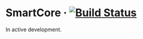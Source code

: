 # SmartCore &middot; [![Build Status](https://travis-ci.org/0exp/smart_core.svg?branch=master)](https://travis-ci.org/0exp/smart_core)

In active development.
